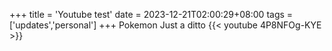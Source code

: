 +++
title = 'Youtube test'
date = 2023-12-21T02:00:29+08:00
tags = ['updates','personal']
+++
Pokemon Just a ditto
{{< youtube 4P8NFOg-KYE >}}

